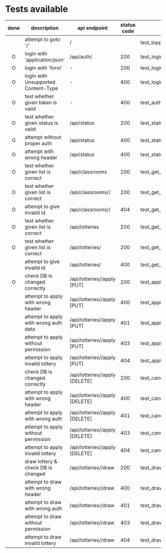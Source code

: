 # Tests available

| done | description                           | api endpoint                       | status code |  test_method name                      |
|:----:|---------------------------------------|------------------------------------|-------------|----------------------------------------|
|      | attempt to goto '/'                   | /                                  |             | test_toppage                           |
|  O   | login with 'application/json'         | /api/auth/                         | 200         | test_login                             |
|  O   | login with 'form'                     |   -                                | 200         | test_login_form                        |
|  O   | login with Unsupported Content-Type   |   -                                | 400         | test_login_invaild                     |
|  O   | test whether given token is vaild     |   -                                | 400         | test_auth_token                        |
|  O   | test whether given status is vaild    | /api/status                        | 200         | test_status                            |
|  O   | attempt without proper auth           | /api/status                        | 400         | test_status_invaild_auth               |
|  O   | attempt with wrong header             | /api/status                        | 400         | test_status_wrong_header               |
|  O   | test whether given list is correct    | /api/classrooms                    | 200         | test_get_allclassrooms                 |
|  O   | test whether given list is correct    | /api/classrooms/<id>/              | 200         | test_get_specific_classroom            |
|  O   | attempt to give invaild id            | /api/classrooms/<id>/              | 404         | test_get_specific_classroom_invaild_id |
|  O   | test whether given list is correct    | /api/lotteries                     | 200         | test_get_alllotteries                  |
|  O   | test whether given list is correct    | /api/lotteries/<id>                | 200         | test_get_specific_lottery              |
|      | attempt to give invaild id            | /api/lotteries/<id>                | 400         | test_get_specific_lottery_invalid_id   |
|  O   | check DB is changed correctly         | /api/lotteries/<id>/apply [PUT]    | 200         | test_apply                             |
|      | attempt to apply with wrong header    | /api/lotteries/<id>/apply [PUT]    | 400         | test_apply_invaild_header              |
|      | attempt to apply with wrong auth data | /api/lotteries/<id>/apply [PUT]    | 401         | test_apply_invaild_auth                |
|      | attempt to apply without permission   | /api/lotteries/<id>/apply [PUT]    | 403         | test_apply_noperm                      |
|      | attempt to apply invaild lottery      | /api/lotteries/<id>/apply [PUT]    | 404         | test_apply_invaild                     |
|      | check DB is changed correctly         | /api/lotteries/<id>/apply [DELETE] | 200         | test_cancel                            |
|      | attempt to apply with wrong header    | /api/lotteries/<id>/apply [DELETE] | 400         | test_cancel_invaild_header             |
|      | attempt to apply with wrong auth      | /api/lotteries/<id>/apply [DELETE] | 401         | test_cancel_invaild_auth               |
|      | attempt to apply without permission   | /api/lotteries/<id>/apply [DELETE] | 403         | test_cancel_noperm                     |
|      | attempt to apply invaild lottery      | /api/lotteries/<id>/apply [DELETE] | 404         | test_cancel_invaild                    |
|      | draw lottery & check DB is changed    | /api/lotteries/<id>/draw           | 200         | test_draw                              |
|      | attempt to draw with wrong header     | /api/lotteries/<id>/draw           | 400         | test_draw_invaild_header               |
|      | attempt to draw with wrong auth       | /api/lotteries/<id>/draw           | 401         | test_draw_invaild_auth                 |
|      | attempt to draw without permission    | /api/lotteries/<id>/draw           | 403         | test_draw_noperm                       |
|      | attempt to draw invaild lottery       | /api/lotteries/<id>/draw           | 404         | test_draw_invaild                      |
